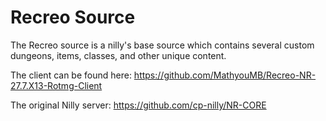 # Recreo Source

The Recreo source is a nilly's base source which contains several custom dungeons, items, classes, and other unique content.

The client can be found here: https://github.com/MathyouMB/Recreo-NR-27.7.X13-Rotmg-Client

The original Nilly server: https://github.com/cp-nilly/NR-CORE
